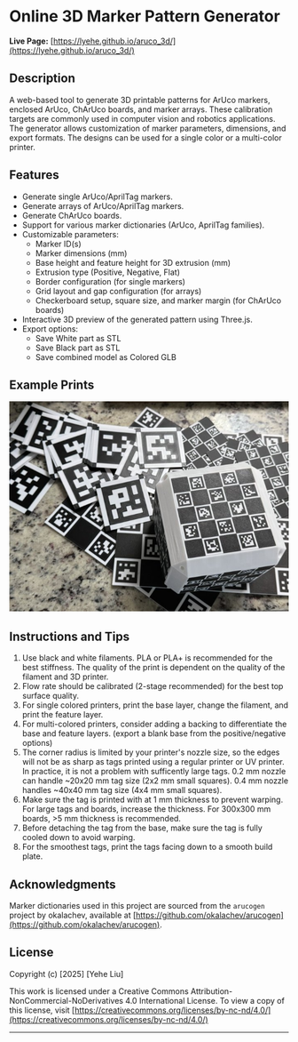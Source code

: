# Online 3D Marker Pattern Generator

**Live Page:** [https://lyehe.github.io/aruco_3d/](https://lyehe.github.io/aruco_3d/)

## Description
A web-based tool to generate 3D printable patterns for ArUco markers, enclosed ArUco, ChArUco boards, and marker arrays. These calibration targets are commonly used in computer vision and robotics applications. The generator allows customization of marker parameters, dimensions, and export formats. The designs can be used for a single color or a multi-color printer.

## Features
*   Generate single ArUco/AprilTag markers.
*   Generate arrays of ArUco/AprilTag markers.
*   Generate ChArUco boards.
*   Support for various marker dictionaries (ArUco, AprilTag families).
*   Customizable parameters:
    *   Marker ID(s)
    *   Marker dimensions (mm)
    *   Base height and feature height for 3D extrusion (mm)
    *   Extrusion type (Positive, Negative, Flat)
    *   Border configuration (for single markers)
    *   Grid layout and gap configuration (for arrays)
    *   Checkerboard setup, square size, and marker margin (for ChArUco boards)
*   Interactive 3D preview of the generated pattern using Three.js.
*   Export options:
    *   Save White part as STL
    *   Save Black part as STL
    *   Save combined model as Colored GLB

## Example Prints
![Example](static/image.png)

## Instructions and Tips
1.  Use black and white filaments. PLA or PLA+ is recommended for the best stiffness. The quality of the print is dependent on the quality of the filament and 3D printer.
2.  Flow rate should be calibrated (2-stage recommended) for the best top surface quality.
3.  For single colored printers, print the base layer, change the filament, and print the feature layer.
4.  For multi-colored printers, consider adding a backing to differentiate the base and feature layers. (export a blank base from the positive/negative options)
5.  The corner radius is limited by your printer's nozzle size, so the edges will not be as sharp as tags printed using a regular printer or UV printer. In practice, it is not a problem with sufficently large tags. 0.2 mm nozzle can handle ~20x20 mm tag size (2x2 mm small squares). 0.4 mm nozzle handles ~40x40 mm tag size (4x4 mm small squares).
6.  Make sure the tag is printed with at 1 mm thickness to prevent warping. For large tags and boards, increase the thickness. For 300x300 mm boards, >5 mm thickness is recommended.
7.  Before detaching the tag from the base, make sure the tag is fully cooled down to avoid warping.
8.  For the smoothest tags, print the tags facing down to a smooth build plate.


## Acknowledgments
Marker dictionaries used in this project are sourced from the `arucogen` project by okalachev, available at [https://github.com/okalachev/arucogen](https://github.com/okalachev/arucogen). 

## License
Copyright (c) [2025] [Yehe Liu]

This work is licensed under a Creative Commons Attribution-NonCommercial-NoDerivatives 4.0 International License.
To view a copy of this license, visit [https://creativecommons.org/licenses/by-nc-nd/4.0/](https://creativecommons.org/licenses/by-nc-nd/4.0/)

--- 